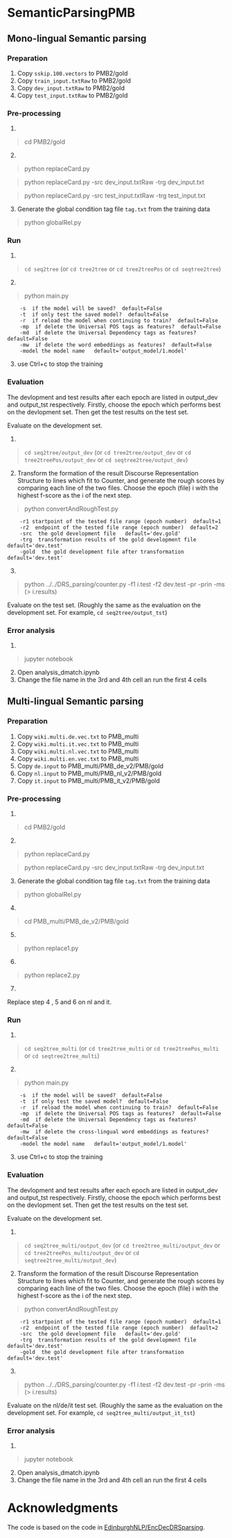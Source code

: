 # SemanticParsingPMB

## Mono-lingual Semantic parsing

### Preparation
1. Copy `sskip.100.vectors` to PMB2/gold
2. Copy `train_input.txtRaw` to PMB2/gold
3. Copy `dev_input.txtRaw` to PMB2/gold
4. Copy `test_input.txtRaw` to PMB2/gold

### Pre-processing
1. 
>cd PMB2/gold
2. 
>python replaceCard.py

>python replaceCard.py -src dev_input.txtRaw -trg dev_input.txt

>python replaceCard.py -src test_input.txtRaw -trg test_input.txt
3. Generate the global condition tag file `tag.txt` from the training data
>python globalRel.py

### Run
1. 
>`cd seq2tree` (or `cd tree2tree`  or `cd tree2treePos` or `cd seqtree2tree`)
2. 
>python main.py
```
	-s  if the model will be saved?  default=False
	-t  if only test the saved model?  default=False
	-r  if reload the model when continuing to train?  default=False
	-mp  if delete the Universal POS tags as features?  default=False
	-md  if delete the Universal Dependency tags as features?  default=False
	-mw  if delete the word embeddings as features?  default=False
	-model the model name   default='output_model/1.model'
```
3. use Ctrl+c to stop the training

### Evaluation
The devlopment and test results after each epoch are listed in output_dev and output_tst respectively. Firstly, choose the epoch which performs best on the devlopment set. Then get the test results on the test set. 

Evaluate on the development set.

1. 
>`cd seq2tree/output_dev` (or `cd tree2tree/output_dev`  or `cd tree2treePos/output_dev` or `cd seqtree2tree/output_dev`)
2. Transform the formation of the result Discourse Representation Structure to lines which fit to Counter, and generate the rough scores by comparing each line of the two files. Choose the epoch (file) i with the highest f-score as the i of the next step.
>python convertAndRoughTest.py 
```
	-r1 startpoint of the tested file range (epoch number)  default=1
	-r2  endpoint of the tested file range (epoch number)  default=2
	-src  the gold development file   default='dev.gold'
	-trg  transformation results of the gold development file  default='dev.test'
	-gold  the gold development file after transformation  default='dev.test'
```
3. 
> python ../../DRS_parsing/counter.py -f1 i.test -f2 dev.test -pr -prin -ms (> i.results)

Evaluate on the test set. (Roughly the same as the evaluation on the development set. For example, `cd seq2tree/output_tst`)

### Error analysis
1. 
>jupyter notebook
2. Open analysis_dmatch.ipynb
3. Change the file name in the 3rd and 4th cell an run the first 4 cells

## Multi-lingual Semantic parsing

### Preparation
1. Copy `wiki.multi.de.vec.txt` to PMB_multi
2. Copy `wiki.multi.it.vec.txt` to PMB_multi
3. Copy `wiki.multi.nl.vec.txt` to PMB_multi
4. Copy `wiki.multi.en.vec.txt` to PMB_multi
5. Copy `de.input` to PMB_multi/PMB_de_v2/PMB/gold
6. Copy `nl.input` to PMB_multi/PMB_nl_v2/PMB/gold
7. Copy `it.input` to PMB_multi/PMB_it_v2/PMB/gold


### Pre-processing
1. 
>cd PMB2/gold
2. 
>python replaceCard.py

>python replaceCard.py -src dev_input.txtRaw -trg dev_input.txt
3. Generate the global condition tag file `tag.txt` from the training data
>python globalRel.py
4. 
>cd PMB_multi/PMB_de_v2/PMB/gold
5. 
>python replace1.py
6. 
>python replace2.py
7. 
Replace step 4 , 5 and 6 on nl and it.

### Run
1. 
>`cd seq2tree_multi` (or `cd tree2tree_multi`  or `cd tree2treePos_multi` or `cd seqtree2tree_multi`)
2. 
>python main.py
```
	-s  if the model will be saved?  default=False
	-t  if only test the saved model?  default=False
	-r  if reload the model when continuing to train?  default=False
	-mp  if delete the Universal POS tags as features?  default=False
	-md  if delete the Universal Dependency tags as features?  default=False
	-mw  if delete the cross-lingual word embeddings as features?  default=False
	-model the model name   default='output_model/1.model'
```
3. use Ctrl+c to stop the training

### Evaluation
The devlopment and test results after each epoch are listed in output_dev and output_tst respectively. Firstly, choose the epoch which performs best on the devlopment set. Then get the test results on the test set. 

Evaluate on the development set.

1. 
>`cd seq2tree_multi/output_dev` (or `cd tree2tree_multi/output_dev`  or `cd tree2treePos_multi/output_dev` or `cd seqtree2tree_multi/output_dev`)
2. Transform the formation of the result Discourse Representation Structure to lines which fit to Counter, and generate the rough scores by comparing each line of the two files. Choose the epoch (file) i with the highest f-score as the i of the next step.
>python convertAndRoughTest.py 
```
	-r1 startpoint of the tested file range (epoch number)  default=1
	-r2  endpoint of the tested file range (epoch number)  default=2
	-src  the gold development file   default='dev.gold'
	-trg  transformation results of the gold development file  default='dev.test'
	-gold  the gold development file after transformation  default='dev.test'
```
3. 
> python ../../DRS_parsing/counter.py -f1 i.test -f2 dev.test -pr -prin -ms (> i.results)

Evaluate on the nl/de/it test set. (Roughly the same as the evaluation on the development set. For example, `cd seq2tree_multi/output_it_tst`)

### Error analysis
1. 
>jupyter notebook
2. Open analysis_dmatch.ipynb
3. Change the file name in the 3rd and 4th cell an run the first 4 cells

# Acknowledgments
The code is based on the code in [EdinburghNLP/EncDecDRSparsing](https://github.com/EdinburghNLP/EncDecDRSparsing).
